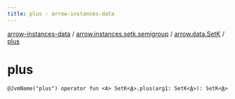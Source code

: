 ```yaml
---
title: plus - arrow-instances-data
---
```


[arrow-instances-data](../../index.html) / [arrow.instances.setk.semigroup](../index.html) / [arrow.data.SetK](index.html) / [plus](./plus.html)

# plus

`@JvmName("plus") operator fun <A> SetK<`[`A`](plus.html#A)`>.plus(arg1: SetK<`[`A`](plus.html#A)`>): SetK<`[`A`](plus.html#A)`>`